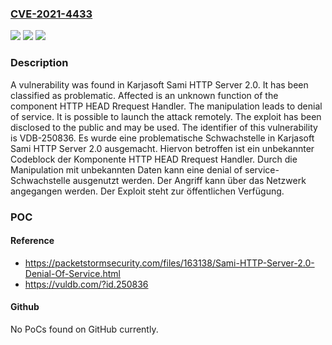 ### [CVE-2021-4433](https://cve.mitre.org/cgi-bin/cvename.cgi?name=CVE-2021-4433)
![](https://img.shields.io/static/v1?label=Product&message=Sami%20HTTP%20Server&color=blue)
![](https://img.shields.io/static/v1?label=Version&message=2.0%20&color=brightgreen)
![](https://img.shields.io/static/v1?label=Vulnerability&message=CWE-404%20Denial%20of%20Service&color=brightgreen)

### Description

A vulnerability was found in Karjasoft Sami HTTP Server 2.0. It has been classified as problematic. Affected is an unknown function of the component HTTP HEAD Rrequest Handler. The manipulation leads to denial of service. It is possible to launch the attack remotely. The exploit has been disclosed to the public and may be used. The identifier of this vulnerability is VDB-250836.
Es wurde eine problematische Schwachstelle in Karjasoft Sami HTTP Server 2.0 ausgemacht. Hiervon betroffen ist ein unbekannter Codeblock der Komponente HTTP HEAD Rrequest Handler. Durch die Manipulation mit unbekannten Daten kann eine denial of service-Schwachstelle ausgenutzt werden. Der Angriff kann über das Netzwerk angegangen werden. Der Exploit steht zur öffentlichen Verfügung.

### POC

#### Reference
- https://packetstormsecurity.com/files/163138/Sami-HTTP-Server-2.0-Denial-Of-Service.html
- https://vuldb.com/?id.250836

#### Github
No PoCs found on GitHub currently.

